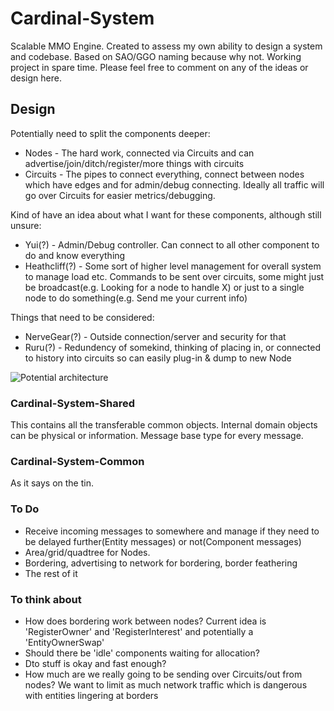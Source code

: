 Cardinal-System
===============

Scalable MMO Engine. Created to assess my own ability to design a system and codebase. Based on SAO/GGO naming because why not. Working project in spare time. Please feel free to comment on any of the ideas or design here.

## Design

Potentially need to split the components deeper:

* Nodes - The hard work, connected via Circuits and can advertise/join/ditch/register/more things with circuits
* Circuits - The pipes to connect everything, connect between nodes which have edges and for admin/debug connecting. Ideally all traffic will go over Circuits for easier metrics/debugging.

Kind of have an idea about what I want for these components, although still unsure:

* Yui(?) - Admin/Debug controller. Can connect to all other component to do and know everything
* Heathcliff(?) - Some sort of higher level management for overall system to manage load etc. Commands to be sent over circuits, some might just be broadcast(e.g. Looking for a node to handle X) or just to a single node to do something(e.g. Send me your current info)

Things that need to be considered:

* NerveGear(?) - Outside connection/server and security for that
* Ruru(?) - Redundency of somekind, thinking of placing in, or connected to history into circuits so can easily plug-in & dump to new Node

![Potential architecture](http://puu.sh/crNIy/f697b3ae25.png)

### Cardinal-System-Shared

This contains all the transferable common objects. Internal domain objects can be physical or information. Message base type for every message. 

### Cardinal-System-Common

As it says on the tin.

### To Do
 * Receive incoming messages to somewhere and manage if they need to be delayed further(Entity messages) or not(Component messages)
 * Area/grid/quadtree for Nodes. 
 * Bordering, advertising to network for bordering, border feathering
 * The rest of it

### To think about
* How does bordering work between nodes? Current idea is 'RegisterOwner' and 'RegisterInterest' and potentially a 'EntityOwnerSwap'
* Should there be 'idle' components waiting for allocation?
* Dto stuff is okay and fast enough?
* How much are we really going to be sending over Circuits/out from nodes? We want to limit as much network traffic which is dangerous with entities lingering at borders
